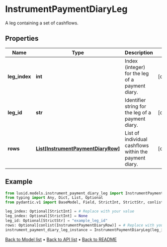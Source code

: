 # InstrumentPaymentDiaryLeg

A leg containing a set of cashflows.
## Properties
Name | Type | Description | Notes
------------ | ------------- | ------------- | -------------
**leg_index** | **int** | Index (integer) for the leg of a payment diary. | [optional] 
**leg_id** | **str** | Identifier string for the leg of a payment diary. | [optional] 
**rows** | [**List[InstrumentPaymentDiaryRow]**](InstrumentPaymentDiaryRow.md) | List of individual cashflows within the payment diary. | [optional] 
## Example

```python
from lusid.models.instrument_payment_diary_leg import InstrumentPaymentDiaryLeg
from typing import Any, Dict, List, Optional
from pydantic.v1 import BaseModel, Field, StrictInt, StrictStr, conlist

leg_index: Optional[StrictInt] = # Replace with your value
leg_index: Optional[StrictInt] = None
leg_id: Optional[StrictStr] = "example_leg_id"
rows: Optional[conlist(InstrumentPaymentDiaryRow)] = # Replace with your value
instrument_payment_diary_leg_instance = InstrumentPaymentDiaryLeg(leg_index=leg_index, leg_id=leg_id, rows=rows)

```

[Back to Model list](../README.md#documentation-for-models) &#8226; [Back to API list](../README.md#documentation-for-api-endpoints) &#8226; [Back to README](../README.md)

